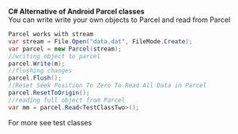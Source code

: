 <strong>C# Alternative of  Android Parcel classes  </strong><br/>
You can write write your own objects to Parcel and read from Parcel<br/>
```csharp
Parcel works with stream 
var stream = File.Open("data.dat", FileMode.Create); 
var parcel = new Parcel(stream); 
//writing object to parcel 
parcel.Write(m); 
//flushing changes 
parcel.Flush(); 
//Reset Seek Position To Zero To Read All Data in Parcel 
parcel.ResetToOrigin();           
//reading full object from Parcel 
var mm = parcel.Read<TestClassTwo>();
```
For more see test classes<br/>
